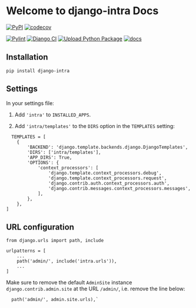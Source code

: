 # Welcome to django-intra Docs

[![PyPI](https://img.shields.io/pypi/v/django-intra)](https://pypi.org/project/django-intra/)
[![codecov](https://codecov.io/gh/ahmdhjj/django-intra/graph/badge.svg?token=JYNY2FRHO8)](https://codecov.io/gh/ahmdhjj/django-intra)

[![Pylint](https://github.com/ahmdhjj/django-intra/actions/workflows/pylint.yml/badge.svg)](https://github.com/ahmdhjj/django-intra/actions/workflows/pylint.yml)
[![Django CI](https://github.com/ahmdhjj/django-intra/actions/workflows/test.yml/badge.svg)](https://github.com/ahmdhjj/django-intra/actions/workflows/test.yml)
[![Upload Python Package](https://github.com/ahmdhjj/django-intra/actions/workflows/release.yml/badge.svg)](https://github.com/ahmdhjj/django-intra/actions/workflows/release.yml)
[![docs](https://github.com/ahmdhjj/django-intra/actions/workflows/docs.yml/badge.svg)](https://github.com/ahmdhjj/django-intra/actions/workflows/docs.yml)

## Installation
```
pip install django-intra
```
## Settings
In your settings file:

1. Add `'intra'` to `INSTALLED_APPS`.

2. Add `'intra/templates'` to the `DIRS` option in the `TEMPLATES` setting:
```
  TEMPLATES = [
    {
        'BACKEND': 'django.template.backends.django.DjangoTemplates',
        'DIRS': ['intra/templates'],
        'APP_DIRS': True,
        'OPTIONS': {
            'context_processors': [
                'django.template.context_processors.debug',
                'django.template.context_processors.request',
                'django.contrib.auth.context_processors.auth',
                'django.contrib.messages.context_processors.messages',
            ],
        },
    },
]
```
## URL configuration
```
from django.urls import path, include

urlpatterns = [
    ...
    path('admin/', include('intra.urls')),
    ...
]
```
Make sure to remove the default `AdminSite` instance `django.contrib.admin.site` at the URL `/admin/`, i.e. remove the line below:
```
  path('admin/', admin.site.urls),`
```
